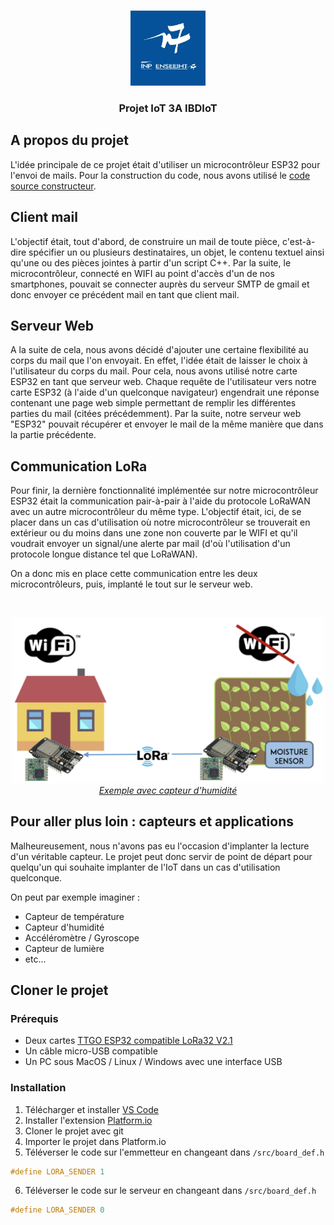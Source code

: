 <!-- PROJECT LOGO -->
<br />
<p align="center">
  <a href="https://github.com/cchanche/esp32iot">
    <img src="images/enseeiht.jpeg" alt="Logo" width="120" height="120">
  </a>

  <h3 align="center">Projet IoT 3A IBDIoT</h3>
</p>

## A propos du projet

L'idée principale de ce projet était d'utiliser un microcontrôleur ESP32 pour l'envoi de mails. Pour la construction du code, nous avons utilisé le [code source constructeur](https://github.com/Xinyuan-LilyGO/TTGO-LoRa-Series).

## Client mail

L'objectif était, tout d'abord, de construire un mail de toute pièce, c'est-à-dire spécifier un ou plusieurs destinataires, un objet, le contenu textuel ainsi qu'une ou des pièces jointes à partir d'un script C++. Par la suite, le microcontrôleur, connecté en WIFI au point d'accès d'un de nos smartphones, pouvait se connecter auprès du serveur SMTP de gmail et donc envoyer ce précédent mail en tant que client mail.

## Serveur Web

A la suite de cela, nous avons décidé d'ajouter une certaine flexibilité au corps du mail que l'on envoyait. En effet, l'idée était de laisser le choix à l'utilisateur du corps du mail. Pour cela, nous avons utilisé notre carte ESP32 en tant que serveur web. Chaque requête de l'utilisateur vers notre carte ESP32 (à l'aide d'un quelconque navigateur) engendrait une réponse contenant une page web simple permettant de remplir les différentes parties du mail (citées précédemment). Par la suite, notre serveur web "ESP32" pouvait récupérer et envoyer le mail de la même manière que dans la partie précédente.

## Communication LoRa

Pour finir, la dernière fonctionnalité implémentée sur notre microcontrôleur ESP32 était la communication pair-à-pair à l'aide du protocole LoRaWAN avec un autre microcontrôleur du même type. L'objectif était, ici, de se placer dans un cas d'utilisation où notre microcontrôleur se trouverait en extérieur ou du moins dans une zone non couverte par le WIFI et qu'il voudrait envoyer un signal/une alerte par mail (d'où l'utilisation d'un protocole longue distance tel que LoRaWAN). 

On a donc mis en place cette communication entre les deux microcontrôleurs, puis, implanté le tout sur le serveur web.

<br />
<p align="center">
  <a href="https://randomnerdtutorials.com/esp32-lora-rfm95-transceiver-arduino-ide/">
    <img src="images/lora_wifi.png" alt="Logo" width="500"><br />
    <i>Exemple avec capteur d'humidité</i>
  </a>
</p>


## Pour aller plus loin : capteurs et applications

Malheureusement, nous n'avons pas eu l'occasion d'implanter la lecture d'un véritable capteur. Le projet peut donc servir de point de départ pour quelqu'un qui souhaite implanter de l'IoT dans un cas d'utilisation quelconque.

On peut par exemple imaginer :
* Capteur de température
* Capteur d'humidité
* Accéléromètre / Gyroscope
* Capteur de lumière
* etc...

## Cloner le projet

### Prérequis

* Deux cartes [TTGO ESP32 compatible LoRa32 V2.1](https://www.amazon.fr/TTGO-Compteur-Pixels-Version-Bluetooth/dp/B07SFJ86FG/ref=sr_1_1?__mk_fr_FR=%C3%85M%C3%85%C5%BD%C3%95%C3%91&dchild=1&keywords=TTGO+Lora32&qid=1606916220&sr=8-1)
* Un câble micro-USB compatible
* Un PC sous MacOS / Linux / Windows avec une interface USB

### Installation

1. Télécharger et installer [VS Code](https://code.visualstudio.com/)
2. Installer l'extension [Platform.io](https://marketplace.visualstudio.com/items?itemName=platformio.platformio-ide)
3. Cloner le projet avec git
4. Importer le projet dans Platform.io
5. Téléverser le code sur l'emmetteur en changeant dans `/src/board_def.h`
```c
#define LORA_SENDER 1
```
6. Téléverser le code sur le serveur en changeant dans `/src/board_def.h`
```c
#define LORA_SENDER 0
```
